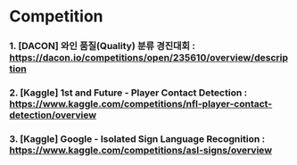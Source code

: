 # Competition

### 1. [DACON] 와인 품질(Quality) 분류 경진대회 : https://dacon.io/competitions/open/235610/overview/description

### 2. [Kaggle] 1st and Future - Player Contact Detection : https://www.kaggle.com/competitions/nfl-player-contact-detection/overview

### 3. [Kaggle] Google - Isolated Sign Language Recognition : https://www.kaggle.com/competitions/asl-signs/overview
